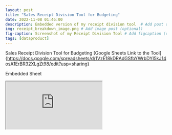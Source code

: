 ```yaml
---
layout: post
title: "Sales Receipt Division Tool for Budgeting"
date: 2022-11-08 01:46:00
description: Embedded version of my receipt division tool  # Add post description (optional)
img: receipt_breakdown_image.png # Add image post (optional)
fig-caption: Screenshot of my Receipt Division Tool # Add figcaption (optional)
tags: [dataproduct]
---
```


Sales Receipt Division Tool for Budgeting
[Google Sheets Link to the Tool]{https://docs.google.com/spreadsheets/d/1VzE18kDRAdGSfbYWrbDYI5kJ14osA1ErBR32XLgZt98/edit?usp=sharing}

Embedded Sheet
<iframe src="https://docs.google.com/spreadsheets/d/e/2PACX-1vRRArZ1Fcc1TasXl1HrbdItEEELFApgA2XNohb-gNj8NoozeLpSgcDEf3vPyo-uNjOiIIp8kkiXlu38/pubhtml?widget=true&amp;headers=false"></iframe>

